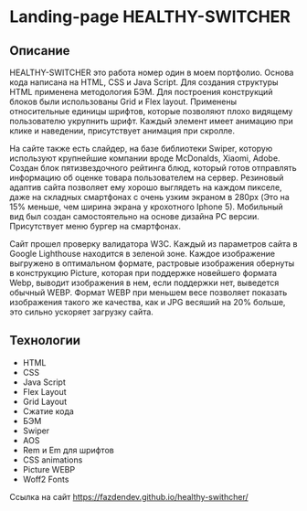 # Landing-page HEALTHY-SWITCHER

## Описание

HEALTHY-SWITCHER это работа номер один в моем портфолио.
Основа кода написана на HTML, CSS и Java Script. Для создания структуры HTML применена методология БЭМ. Для построения конструкций блоков были использованы Grid и Flex layout. Применены относительные единицы шрифтов, которые позволяют плохо видящему пользователю укрупнить шрифт. Каждый элемент имеет анимацию при клике и наведении, присутствует анимация при скролле. 

На сайте также есть слайдер, на базе библиотеки Swiper, которую используют крупнейшие компании вроде McDonalds, Xiaomi, Adobe. 
Создан блок пятизвездочного рейтинга блюд, который готов отправлять информацию об оценке товара пользователем на сервер.
Резиновый адаптив сайта позволяет ему хорошо выглядеть на каждом пикселе, даже на складных смартфонах с очень узким экраном в 280px (Это на 15% меньше, чем ширина экрана у крохотного Iphone 5). Мобильный вид был создан самостоятельно на основе дизайна PC версии. Присутствует меню бургер на смартфонах.

Сайт прошел проверку валидатора W3C. Каждый из параметров сайта в Google Lighthouse находится в зеленой зоне. 
Каждое изображение выгружено в оптимальном формате, растровые изображения обернуты в конструкцию Picture, которая при поддержке новейшего формата Webp, выводит изображения в нем, если поддержки нет, выведется обычный WEBP. Формат WEBP при меньшем весе позволяет показать изображения такого же качества, как и JPG весяший на 20% больше, это сильно ускоряет загрузку сайта.

## Технологии

- HTML
- CSS
- Java Script
- Flex Layout
- Grid Layout
- Сжатие кода
- БЭМ
- Swiper
- AOS
- Rem и Em для шрифтов
- CSS animations
- Picture WEBP
- Woff2 Fonts

Ссылка на сайт https://fazdendev.github.io/healthy-swithcher/
